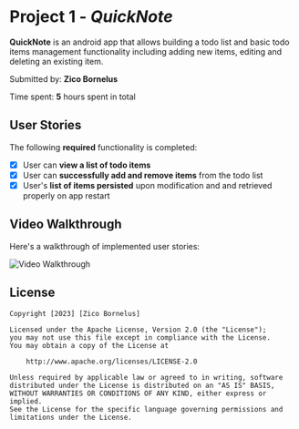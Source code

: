 # Project 1 - *QuickNote*

**QuickNote** is an android app that allows building a todo list and basic todo items management functionality including adding new items, editing and deleting an existing item.

Submitted by: **Zico Bornelus**

Time spent: **5** hours spent in total

## User Stories

The following **required** functionality is completed:

* [x] User can **view a list of todo items**
* [x] User can **successfully add and remove items** from the todo list
* [X] User's **list of items persisted** upon modification and and retrieved properly on app restart

## Video Walkthrough

Here's a walkthrough of implemented user stories:

<img src='https://github.com/God-Lion/QuickNote/blob/main/QuickNote.gif' title='Video Walkthrough' width='' alt='Video Walkthrough' />

## License

    Copyright [2023] [Zico Bornelus]

    Licensed under the Apache License, Version 2.0 (the "License");
    you may not use this file except in compliance with the License.
    You may obtain a copy of the License at

        http://www.apache.org/licenses/LICENSE-2.0

    Unless required by applicable law or agreed to in writing, software
    distributed under the License is distributed on an "AS IS" BASIS,
    WITHOUT WARRANTIES OR CONDITIONS OF ANY KIND, either express or implied.
    See the License for the specific language governing permissions and
    limitations under the License.
